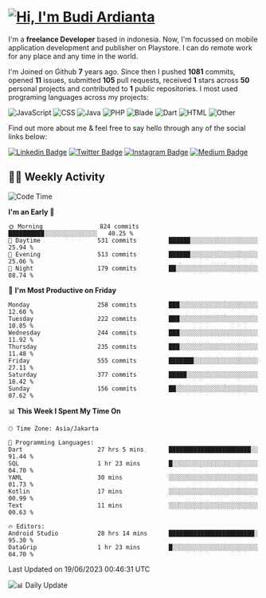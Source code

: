 # [![Hi, I'm Budi Ardianta](https://readme-typing-svg.herokuapp.com?size=24&vCenter=true&lines=%F0%9F%91%8B+Hi%2C+I'm+Budi+Ardianta+;%F0%9F%92%BB+Android+And+Web+Developer+)](https://git.io/typing-svg)

I'm a **freelance Developer** based in indonesia. Now, I'm focussed on mobile application development and publisher on Playstore. I can do remote work for any place and any time in the world.

I'm Joined on Github **7** years ago. Since then I pushed **1081** commits, opened **11** issues, submitted **105** pull requests, received **1** stars across **50** personal projects and contributed to **1** public repositories.
I most used programing languages across my projects:

![JavaScript](https://img.shields.io/badge/-JavaScript-%23f1e05a?style=flat&logo=JavaScript&logoColor=white)
![CSS](https://img.shields.io/badge/-CSS-%23563d7c?style=flat&logo=CSS&logoColor=white)
![Java](https://img.shields.io/badge/-Java-%23b07219?style=flat&logo=Java&logoColor=white)
![PHP](https://img.shields.io/badge/-PHP-%234F5D95?style=flat&logo=PHP&logoColor=white)
![Blade](https://img.shields.io/badge/-Blade-%23f7523f?style=flat&logo=Blade&logoColor=white)
![Dart](https://img.shields.io/badge/-Dart-%2300B4AB?style=flat&logo=Dart&logoColor=white)
![HTML](https://img.shields.io/badge/-HTML-%23e34c26?style=flat&logo=HTML&logoColor=white)
![Other](https://img.shields.io/badge/-Other-%23ededed?style=flat&logo=Other&logoColor=white)

Find out more about me & feel free to say hello through any of the social links below:

[![Linkedin Badge](https://img.shields.io/badge/-budiardianata-blue?style=flat&logo=Linkedin&logoColor=white&link=https://www.linkedin.com/in/budiardianata/)](https://www.linkedin.com/in/budiardianata/)
[![Twitter Badge](https://img.shields.io/badge/-budiardianata-%231DA1F2.svg?style=flat&logo=twitter&logoColor=white&link=https://www.twitter.com/budiardianata)](https://www.linkedin.com/in/budiardianata/)
[![Instagram Badge](https://img.shields.io/badge/-budiardianata-purple?style=flat&logo=instagram&logoColor=white&link=https://instagram.com/budiardianata/)](https://instagram.com/budiardianata)
[![Medium Badge](https://img.shields.io/badge/-@budiardianata-%2312100E.svg?style=flat&logo=Medium&logoColor=white&link=https://medium.com/@budiardianata/)](https://medium.com/@budiardianata)

## 👨‍💻 Weekly Activity
<!--START_SECTION:waka-->
![Code Time](http://img.shields.io/badge/Code%20Time-1%2C800%20hrs%2046%20mins-blue)

**I'm an Early 🐤** 

```text
🌞 Morning                824 commits         ██████████░░░░░░░░░░░░░░░   40.25 % 
🌆 Daytime                531 commits         ██████░░░░░░░░░░░░░░░░░░░   25.94 % 
🌃 Evening                513 commits         ██████░░░░░░░░░░░░░░░░░░░   25.06 % 
🌙 Night                  179 commits         ██░░░░░░░░░░░░░░░░░░░░░░░   08.74 % 
```
📅 **I'm Most Productive on Friday** 

```text
Monday                   258 commits         ███░░░░░░░░░░░░░░░░░░░░░░   12.60 % 
Tuesday                  222 commits         ███░░░░░░░░░░░░░░░░░░░░░░   10.85 % 
Wednesday                244 commits         ███░░░░░░░░░░░░░░░░░░░░░░   11.92 % 
Thursday                 235 commits         ███░░░░░░░░░░░░░░░░░░░░░░   11.48 % 
Friday                   555 commits         ███████░░░░░░░░░░░░░░░░░░   27.11 % 
Saturday                 377 commits         █████░░░░░░░░░░░░░░░░░░░░   18.42 % 
Sunday                   156 commits         ██░░░░░░░░░░░░░░░░░░░░░░░   07.62 % 
```


📊 **This Week I Spent My Time On** 

```text
🕑︎ Time Zone: Asia/Jakarta

💬 Programming Languages: 
Dart                     27 hrs 5 mins       ███████████████████████░░   91.44 % 
SQL                      1 hr 23 mins        █░░░░░░░░░░░░░░░░░░░░░░░░   04.70 % 
YAML                     30 mins             ░░░░░░░░░░░░░░░░░░░░░░░░░   01.73 % 
Kotlin                   17 mins             ░░░░░░░░░░░░░░░░░░░░░░░░░   00.99 % 
Text                     11 mins             ░░░░░░░░░░░░░░░░░░░░░░░░░   00.63 % 

🔥 Editors: 
Android Studio           28 hrs 14 mins      ████████████████████████░   95.30 % 
DataGrip                 1 hr 23 mins        █░░░░░░░░░░░░░░░░░░░░░░░░   04.70 % 
```


 Last Updated on 19/06/2023 00:46:31 UTC
<!--END_SECTION:waka-->

![📊 Daily Update](https://github.com/budiardianata/budiardianata/actions/workflows/update-activity.yml/badge.svg)
